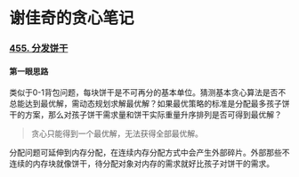 # 谢佳奇的贪心笔记

### [455. 分发饼干](https://leetcode-cn.com/problems/assign-cookies/)

#### 第一眼思路

类似于0-1背包问题，每块饼干是不可再分的基本单位。猜测基本贪心算法是否不总能达到最优解，需动态规划求解最优解？如果最优策略的标准是分配最多孩子饼干的方案，那么对孩子饼干需求量和饼干实际重量升序排列是否可得到最优解？

> 贪心只能得到一个最优解，无法获得全部最优解。

分配问题可延伸到内存分配，在连续内存分配方式中会产生外部碎片。外部那些不连续的内存块就像饼干，待分配对象对内存的需求就好比孩子对饼干的需求。

